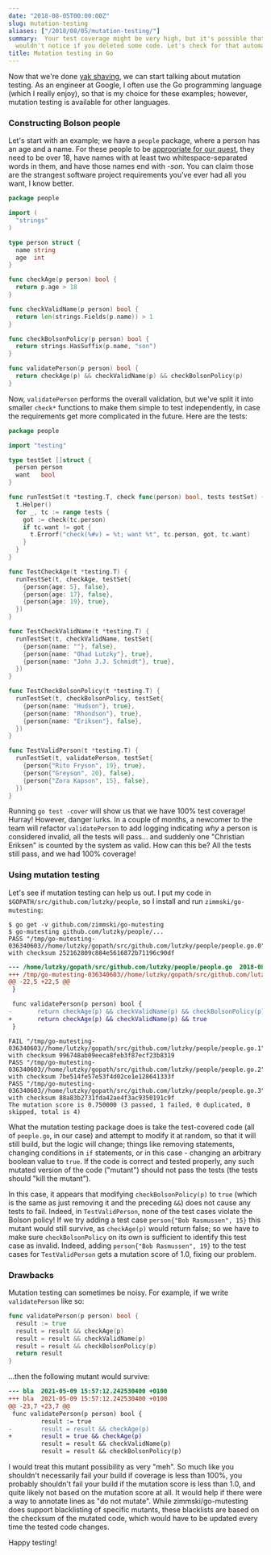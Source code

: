 ```yaml
---
date: "2018-08-05T00:00:00Z"
slug: mutation-testing
aliases: ["/2018/08/05/mutation-testing/"]
summary:  Your test coverage might be very high, but it's possible that your tests
  wouldn't notice if you deleted some code. Let's check for that automatically!
title: Mutation testing in Go
---
```


<!-- markdownlint-disable MD013 -->

Now that we're done [yak shaving](/2018/08/04/ioutil-yakshave/), we can start talking about mutation testing. As an engineer at Google, I often use the Go programming language (which I really enjoy), so that is my choice for these examples; however, mutation testing is available for other languages.

### Constructing Bolson people

Let's start with an example; we have a `people` package, where a person has an age and a name. For these people to be [appropriate for our quest][from-the-ground-up], they need to be over 18, have names with at least two whitespace-separated words in them, and have those names end with *-son*. You can claim those are the strangest software project requirements you've ever had all you want, I know better.

```go
package people

import (
  "strings"
)

type person struct {
  name string
  age  int
}

func checkAge(p person) bool {
  return p.age > 18
}

func checkValidName(p person) bool {
  return len(strings.Fields(p.name)) > 1
}

func checkBolsonPolicy(p person) bool {
  return strings.HasSuffix(p.name, "son")
}

func validatePerson(p person) bool {
  return checkAge(p) && checkValidName(p) && checkBolsonPolicy(p)
}
```

Now, `validatePerson` performs the overall validation, but we've split it into smaller `check*` functions to make them simple to test independently, in case the requirements get more complicated in the future. Here are the tests:

```go
package people

import "testing"

type testSet []struct {
  person person
  want   bool
}

func runTestSet(t *testing.T, check func(person) bool, tests testSet) {
  t.Helper()
  for _, tc := range tests {
    got := check(tc.person)
    if tc.want != got {
      t.Errorf("check(%#v) = %t; want %t", tc.person, got, tc.want)
    }
  }
}

func TestCheckAge(t *testing.T) {
  runTestSet(t, checkAge, testSet{
    {person{age: 5}, false},
    {person{age: 17}, false},
    {person{age: 19}, true},
  })
}

func TestCheckValidName(t *testing.T) {
  runTestSet(t, checkValidName, testSet{
    {person{name: ""}, false},
    {person{name: "Ohad Lutzky"}, true},
    {person{name: "John J.J. Schmidt"}, true},
  })
}

func TestCheckBolsonPolicy(t *testing.T) {
  runTestSet(t, checkBolsonPolicy, testSet{
    {person{name: "Hudson"}, true},
    {person{name: "Rhondson"}, true},
    {person{name: "Eriksen"}, false},
  })
}

func TestValidPerson(t *testing.T) {
  runTestSet(t, validatePerson, testSet{
    {person{"Rito Fryson", 19}, true},
    {person{"Greyson", 20}, false},
    {person{"Zora Kapson", 15}, false},
  })
}
```

Running `go test -cover` will show us that we have 100% test coverage! Hurray! However, danger lurks. In a couple of months, a newcomer to the team will refactor `validatePerson` to add logging indicating *why* a person is considered invalid, all the tests will pass... and suddenly one "Christian Eriksen" is counted by the system as valid. How can this be? All the tests still pass, and we had 100% coverage!

### Using mutation testing

Let's see if mutation testing can help us out. I put my code in `$GOPATH/src/github.com/lutzky/people`, so I install and run `zimmski/go-mutesting`:

```shell-session
$ go get -v github.com/zimmski/go-mutesting
$ go-mutesting github.com/lutzky/people/...
PASS "/tmp/go-mutesting-036340603//home/lutzky/gopath/src/github.com/lutzky/people/people.go.0" with checksum 252162809c884e5616872b71196c90df
```

```diff
--- /home/lutzky/gopath/src/github.com/lutzky/people/people.go  2018-08-05 00:13:44.333319200 +0100
+++ /tmp/go-mutesting-036340603//home/lutzky/gopath/src/github.com/lutzky/people/people.go.1    2018-08-05 10:15:30.013388991 +0100
@@ -22,5 +22,5 @@
 }

 func validatePerson(p person) bool {
-       return checkAge(p) && checkValidName(p) && checkBolsonPolicy(p)
+       return checkAge(p) && checkValidName(p) && true
 }

```

```no-highlight
FAIL "/tmp/go-mutesting-036340603//home/lutzky/gopath/src/github.com/lutzky/people/people.go.1" with checksum 996748ab09eeca8feb3f87ecf23b8319
PASS "/tmp/go-mutesting-036340603//home/lutzky/gopath/src/github.com/lutzky/people/people.go.2" with checksum 7be514fe57e53f4d02ce1e128641333f
PASS "/tmp/go-mutesting-036340603//home/lutzky/gopath/src/github.com/lutzky/people/people.go.3" with checksum 88a83b2731fda42ae4f3ac9350191c9f
The mutation score is 0.750000 (3 passed, 1 failed, 0 duplicated, 0 skipped, total is 4)
```

What the mutation testing package does is take the test-covered code (all of `people.go`, in our case) and attempt to modify it at random, so that it will still build, but the logic will change; things like removing statements, changing conditions in `if` statements, or in this case - changing an arbitrary boolean value to `true`. If the code is correct and tested properly, any such mutated version of the code ("mutant") should not pass the tests (the tests should "kill the mutant").

In this case, it appears that modifying `checkBolsonPolicy(p)` to `true` (which is the same as just removing it and the preceding `&&`) does not cause any tests to fail. Indeed, in `TestValidPerson`, none of the test cases violate the Bolson policy! If we try adding a test case `person{"Bob Rasmussen", 15}` this mutant would still survive, as `checkAge(p)` would return false; so we have to make sure `checkBolsonPolicy` on its own is sufficient to identify this test case as invalid. Indeed, adding `person{"Bob Rasmussen", 19}` to the test cases for `TestValidPerson` gets a mutation score of 1.0, fixing our problem.

### Drawbacks

Mutation testing can sometimes be noisy. For example, if we write `validatePerson` like so:

```go
func validatePerson(p person) bool {
  result := true
  result = result && checkAge(p)
  result = result && checkValidName(p)
  result = result && checkBolsonPolicy(p)
  return result
}
```

...then the following mutant would survive:

```diff
--- bla  2021-05-09 15:57:12.242530400 +0100
+++ bla  2021-05-09 15:57:12.242530400 +0100
@@ -23,7 +23,7 @@
 func validatePerson(p person) bool {
         result := true
-        result = result && checkAge(p)
+        result = true && checkAge(p)
         result = result && checkValidName(p)
         result = result && checkBolsonPolicy(p)
```

I would treat this mutant possibility as very "meh". So much like you shouldn't necessarily fail your build if coverage is less than 100%, you probably shouldn't fail your build if the mutation score is less than 1.0, and quite likely not based on the mutation score at all. It would help if there were a way to annotate lines as "do not mutate". While zimmski/go-mutesting does support blacklisting of specific mutants, these blacklists are based on the checksum of the mutated code, which would have to be updated every time the tested code changes.

Happy testing!

[from-the-ground-up]: https://polygon.com/zelda-breath-of-the-wild-guide-walkthrough/2017/3/30/15127770/from-the-ground-up-side-quest-locations-son-characters-find-help-grante-secret-shop-merchant-hidden
